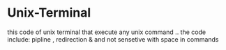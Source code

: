 # Unix-Terminal
this code of unix terminal that execute any unix command .. the code include: pipline , redirection &amp; and not sensetive with space in commands
